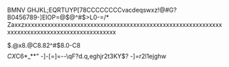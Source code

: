 BMNV
	GHJKL;EQRTUYP[78CCCCCCCCvacdeqswxz!@#G?B0456789-\]EIOP=@$@^#$>L0-=/*
Zaxxzxxxxxxxxxxxxxxxxxxxxxxxxxxxxxxxxxxxxxxxxxxxxxxxxxxxxxxxxxxxxxxxxxxxxxxxxxxxxxxxxxxxxxxxxxxxxx
>

$.@x8.@C8.82^#$8.0-C8
$$$$*CX*C6*_**"		-]-[=]=\-\-\qF?d.q,eghjr2t3KY$?
	-]=r2l1ejghw